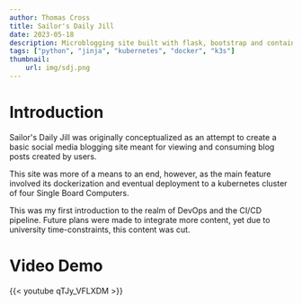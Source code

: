 ```yaml
---
author: Thomas Cross
title: Sailor's Daily Jill
date: 2023-05-18
description: Microblogging site built with flask, bootstrap and containerized in Docker and Kubernetes.
tags: ["python", "jinja", "kubernetes", "docker", "k3s"]
thumbnail: 
    url: img/sdj.png
---
```


# Introduction

Sailor's Daily Jill was originally conceptualized as an attempt to create a basic social media blogging site meant for viewing and consuming blog posts created by users.

This site was more of a means to an end, however, as the main feature involved its dockerization and eventual deployment to a kubernetes cluster of four Single Board Computers.

This was my first introduction to the realm of DevOps and the CI/CD pipeline. Future plans were made to integrate more content, yet due to university time-constraints, this content was cut.

# Video Demo

{{< youtube qTJy_VFLXDM >}}
